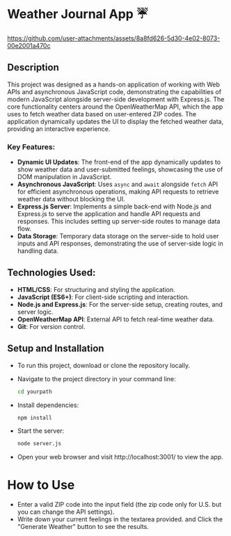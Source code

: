 # Weather Journal App ☔

https://github.com/user-attachments/assets/8a8fd626-5d30-4e02-8073-00e2001a470c

## Description
This project was designed as a hands-on application of working with Web APIs and asynchronous JavaScript code, demonstrating the capabilities of modern JavaScript alongside server-side development with Express.js. The core functionality centers around the OpenWeatherMap API, which the app uses to fetch weather data based on user-entered ZIP codes. The application dynamically updates the UI to display the fetched weather data, providing an interactive experience.

### Key Features:
- **Dynamic UI Updates**: The front-end of the app dynamically updates to show weather data and user-submitted feelings, showcasing the use of DOM manipulation in JavaScript.
- **Asynchronous JavaScript**: Uses `async` and `await` alongside `fetch` API for efficient asynchronous operations, making API requests to retrieve weather data without blocking the UI.
- **Express.js Server**: Implements a simple back-end with Node.js and Express.js to serve the application and handle API requests and responses. This includes setting up server-side routes to manage data flow.
- **Data Storage**: Temporary data storage on the server-side to hold user inputs and API responses, demonstrating the use of server-side logic in handling data.

## Technologies Used:
- **HTML/CSS**: For structuring and styling the application.
- **JavaScript (ES6+)**: For client-side scripting and interaction.
- **Node.js and Express.js**: For the server-side setup, creating routes, and server logic.
- **OpenWeatherMap API**: External API to fetch real-time weather data.
- **Git**: For version control.

## Setup and Installation
- To run this project, download or clone the repository locally.
- Navigate to the project directory in your command line:
  ```bash
  cd yourpath
  ```
- Install dependencies:
  ```bash
  npm install
  ```
- Start the server:
  ```bash
  node server.js
  ```

- Open your web browser and visit http://localhost:3001/ to view the app.

# How to Use
- Enter a valid ZIP code into the input field (the zip code only for U.S. but you can change the API settings).
- Write down your current feelings in the textarea provided. and Click the "Generate Weather" button to see the results.


